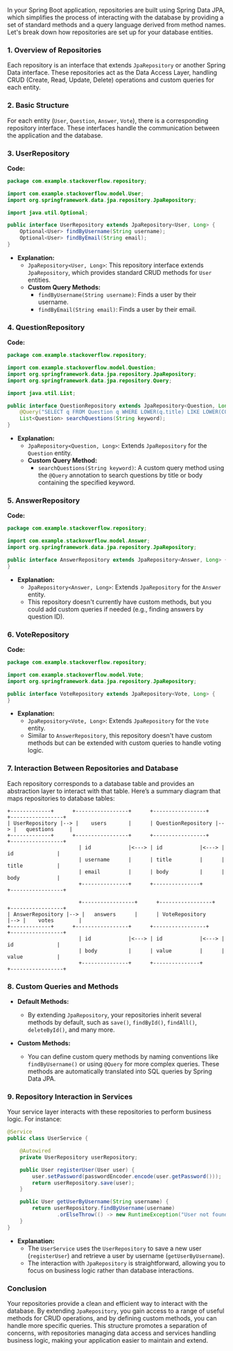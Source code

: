 In your Spring Boot application, repositories are built using Spring Data JPA, which simplifies the process of interacting with the database by providing a set of standard methods and a query language derived from method names. Let's break down how repositories are set up for your database entities.

### **1. Overview of Repositories**
Each repository is an interface that extends `JpaRepository` or another Spring Data interface. These repositories act as the Data Access Layer, handling CRUD (Create, Read, Update, Delete) operations and custom queries for each entity.

### **2. Basic Structure**
For each entity (`User`, `Question`, `Answer`, `Vote`), there is a corresponding repository interface. These interfaces handle the communication between the application and the database.

### **3. UserRepository**

**Code:**

```java
package com.example.stackoverflow.repository;

import com.example.stackoverflow.model.User;
import org.springframework.data.jpa.repository.JpaRepository;

import java.util.Optional;

public interface UserRepository extends JpaRepository<User, Long> {
    Optional<User> findByUsername(String username);
    Optional<User> findByEmail(String email);
}
```

- **Explanation:**
  - `JpaRepository<User, Long>`: This repository interface extends `JpaRepository`, which provides standard CRUD methods for `User` entities.
  - **Custom Query Methods:**
    - `findByUsername(String username)`: Finds a user by their username.
    - `findByEmail(String email)`: Finds a user by their email.

### **4. QuestionRepository**

**Code:**

```java
package com.example.stackoverflow.repository;

import com.example.stackoverflow.model.Question;
import org.springframework.data.jpa.repository.JpaRepository;
import org.springframework.data.jpa.repository.Query;

import java.util.List;

public interface QuestionRepository extends JpaRepository<Question, Long> {
    @Query("SELECT q FROM Question q WHERE LOWER(q.title) LIKE LOWER(CONCAT('%', :keyword, '%')) OR LOWER(q.body) LIKE LOWER(CONCAT('%', :keyword, '%'))")
    List<Question> searchQuestions(String keyword);
}
```

- **Explanation:**
  - `JpaRepository<Question, Long>`: Extends `JpaRepository` for the `Question` entity.
  - **Custom Query Method:**
    - `searchQuestions(String keyword)`: A custom query method using the `@Query` annotation to search questions by title or body containing the specified keyword.

### **5. AnswerRepository**

**Code:**

```java
package com.example.stackoverflow.repository;

import com.example.stackoverflow.model.Answer;
import org.springframework.data.jpa.repository.JpaRepository;

public interface AnswerRepository extends JpaRepository<Answer, Long> {
}
```

- **Explanation:**
  - `JpaRepository<Answer, Long>`: Extends `JpaRepository` for the `Answer` entity.
  - This repository doesn't currently have custom methods, but you could add custom queries if needed (e.g., finding answers by question ID).

### **6. VoteRepository**

**Code:**

```java
package com.example.stackoverflow.repository;

import com.example.stackoverflow.model.Vote;
import org.springframework.data.jpa.repository.JpaRepository;

public interface VoteRepository extends JpaRepository<Vote, Long> {
}
```

- **Explanation:**
  - `JpaRepository<Vote, Long>`: Extends `JpaRepository` for the `Vote` entity.
  - Similar to `AnswerRepository`, this repository doesn't have custom methods but can be extended with custom queries to handle voting logic.

### **7. Interaction Between Repositories and Database**

Each repository corresponds to a database table and provides an abstraction layer to interact with that table. Here’s a summary diagram that maps repositories to database tables:

```
+-------------+      +-----------------+      +-----------------+      +-----------------+
| UserRepository |--> |    users       |      | QuestionRepository |--> |   questions     |
+-------------+      +-----------------+      +-----------------+      +-----------------+
                       | id            |<---> | id            |<---> | id              |
                       | username      |      | title         |      | title           |
                       | email         |      | body          |      | body            |
                       +---------------+      +---------------+      +-----------------+

                       +-----------------+      +-----------------+      +-----------------+
| AnswerRepository |--> |   answers      |      | VoteRepository     |--> |    votes        |
+-------------+      +-----------------+      +-----------------+      +-----------------+
                       | id            |<---> | id            |<---> | id              |
                       | body          |      | value         |      | value           |
                       +---------------+      +---------------+      +-----------------+
```

### **8. Custom Queries and Methods**

- **Default Methods:**
  - By extending `JpaRepository`, your repositories inherit several methods by default, such as `save()`, `findById()`, `findAll()`, `deleteById()`, and many more.
  
- **Custom Methods:**
  - You can define custom query methods by naming conventions like `findByUsername()` or using `@Query` for more complex queries. These methods are automatically translated into SQL queries by Spring Data JPA.

### **9. Repository Interaction in Services**

Your service layer interacts with these repositories to perform business logic. For instance:

```java
@Service
public class UserService {

    @Autowired
    private UserRepository userRepository;

    public User registerUser(User user) {
        user.setPassword(passwordEncoder.encode(user.getPassword()));
        return userRepository.save(user);
    }

    public User getUserByUsername(String username) {
        return userRepository.findByUsername(username)
                .orElseThrow(() -> new RuntimeException("User not found"));
    }
}
```

- **Explanation:**
  - The `UserService` uses the `UserRepository` to save a new user (`registerUser`) and retrieve a user by username (`getUserByUsername`).
  - The interaction with `JpaRepository` is straightforward, allowing you to focus on business logic rather than database interactions.

### **Conclusion**

Your repositories provide a clean and efficient way to interact with the database. By extending `JpaRepository`, you gain access to a range of useful methods for CRUD operations, and by defining custom methods, you can handle more specific queries. This structure promotes a separation of concerns, with repositories managing data access and services handling business logic, making your application easier to maintain and extend.
